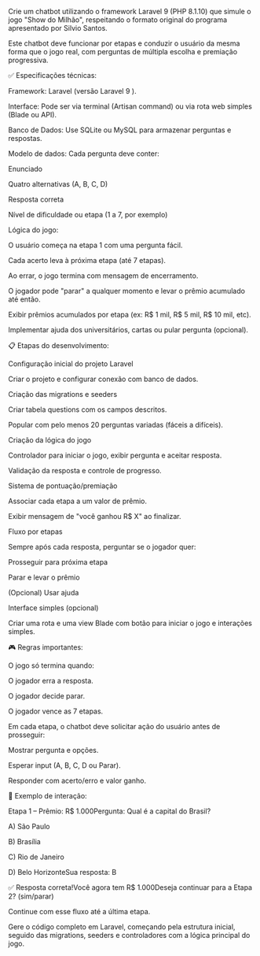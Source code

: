 Crie um chatbot utilizando o framework Laravel 9 (PHP 8.1.10) que simule o jogo "Show do Milhão", respeitando o formato original do programa apresentado por Silvio Santos.

Este chatbot deve funcionar por etapas e conduzir o usuário da mesma forma que o jogo real, com perguntas de múltipla escolha e premiação progressiva.



✅ Especificações técnicas:

Framework: Laravel (versão Laravel 9 ).

Interface: Pode ser via terminal (Artisan command) ou via rota web simples (Blade ou API).

Banco de Dados: Use SQLite ou MySQL para armazenar perguntas e respostas.

Modelo de dados: Cada pergunta deve conter:

Enunciado

Quatro alternativas (A, B, C, D)

Resposta correta

Nível de dificuldade ou etapa (1 a 7, por exemplo)

Lógica do jogo:

O usuário começa na etapa 1 com uma pergunta fácil.

Cada acerto leva à próxima etapa (até 7 etapas).

Ao errar, o jogo termina com mensagem de encerramento.

O jogador pode "parar" a qualquer momento e levar o prêmio acumulado até então.

Exibir prêmios acumulados por etapa (ex: R$ 1 mil, R$ 5 mil, R$ 10 mil, etc).

Implementar ajuda dos universitários, cartas ou pular pergunta (opcional).

📋 Etapas do desenvolvimento:

Configuração inicial do projeto Laravel

Criar o projeto e configurar conexão com banco de dados.

Criação das migrations e seeders

Criar tabela questions com os campos descritos.

Popular com pelo menos 20 perguntas variadas (fáceis a difíceis).

Criação da lógica do jogo

Controlador para iniciar o jogo, exibir pergunta e aceitar resposta.

Validação da resposta e controle de progresso.

Sistema de pontuação/premiação

Associar cada etapa a um valor de prêmio.

Exibir mensagem de "você ganhou R$ X" ao finalizar.

Fluxo por etapas

Sempre após cada resposta, perguntar se o jogador quer:

Prosseguir para próxima etapa

Parar e levar o prêmio

(Opcional) Usar ajuda

Interface simples (opcional)

Criar uma rota e uma view Blade com botão para iniciar o jogo e interações simples.

🎮 Regras importantes:

O jogo só termina quando:

O jogador erra a resposta.

O jogador decide parar.

O jogador vence as 7 etapas.

Em cada etapa, o chatbot deve solicitar ação do usuário antes de prosseguir:

Mostrar pergunta e opções.

Esperar input (A, B, C, D ou Parar).

Responder com acerto/erro e valor ganho.

🧠 Exemplo de interação:



Etapa 1 – Prêmio: R$ 1.000Pergunta: Qual é a capital do Brasil?

A) São Paulo

B) Brasília

C) Rio de Janeiro

D) Belo HorizonteSua resposta: B

✅ Resposta correta!Você agora tem R$ 1.000Deseja continuar para a Etapa 2? (sim/parar)

Continue com esse fluxo até a última etapa.

Gere o código completo em Laravel, começando pela estrutura inicial, seguido das migrations, seeders e controladores com a lógica principal do jogo.
